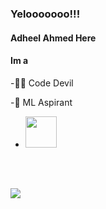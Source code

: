 ### Yelooooooo!!!
#### Adheel Ahmed Here 
#### Im a
-🐱‍👤 Code Devil

-🤖 ML Aspirant

- <img src="https://media.tenor.com/images/217f0468962e1c1703c8719aca1b6b0b/tenor.gif" height="50px">
<br><br>

<img src="https://github-readme-stats.vercel.app/api?username=AdheelAhmed-D3CD&&show_icons=true&title_color=70ffea&icon_color=66fffc&text_color=daf7dc&bg_color=151515">


